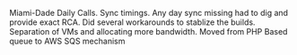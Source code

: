 Miami-Dade
Daily Calls. Sync timings. Any day sync missing had to dig and provide exact RCA. 
Did several workarounds to stablize the builds. Separation of VMs and allocating more bandwidth. 
Moved from PHP Based queue to AWS SQS mechanism 